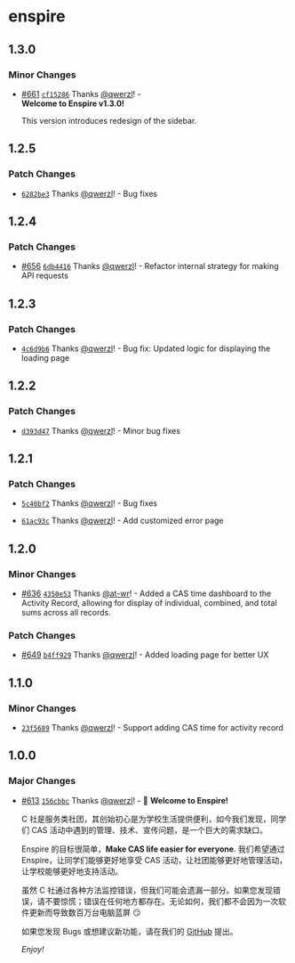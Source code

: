 # enspire

## 1.3.0

### Minor Changes

- [#661](https://github.com/Computerization/Enspire/pull/661) [`cf15286`](https://github.com/Computerization/Enspire/commit/cf15286f6ed93fabf5d68620e2cb79f1d0c619b5) Thanks [@qwerzl](https://github.com/qwerzl)! - <br />
  **Welcome to Enspire v1.3.0!**

  This version introduces redesign of the sidebar.

## 1.2.5

### Patch Changes

- [`6282be3`](https://github.com/Computerization/Enspire/commit/6282be350506d88a4188daf62dfe2f5240623992) Thanks [@qwerzl](https://github.com/qwerzl)! - Bug fixes

## 1.2.4

### Patch Changes

- [#656](https://github.com/Computerization/Enspire/pull/656) [`6db4416`](https://github.com/Computerization/Enspire/commit/6db4416a1c22a37b6a00bd188702fb49c028d6aa) Thanks [@qwerzl](https://github.com/qwerzl)! - Refactor internal strategy for making API requests

## 1.2.3

### Patch Changes

- [`4c6d9b6`](https://github.com/Computerization/Enspire/commit/4c6d9b623126b7e65adf7be94269e1fafba52d6f) Thanks [@qwerzl](https://github.com/qwerzl)! - Bug fix: Updated logic for displaying the loading page

## 1.2.2

### Patch Changes

- [`d393d47`](https://github.com/Computerization/Enspire/commit/d393d47ee573cca82163aaad3b7ea19550a9e23b) Thanks [@qwerzl](https://github.com/qwerzl)! - Minor bug fixes

## 1.2.1

### Patch Changes

- [`5c40bf2`](https://github.com/Computerization/Enspire/commit/5c40bf23883d39d5ec6b3d23a293c599f90c1324) Thanks [@qwerzl](https://github.com/qwerzl)! - Bug fixes

- [`61ac93c`](https://github.com/Computerization/Enspire/commit/61ac93c4a9b9aa5cabebda94efc1a9ef0346b659) Thanks [@qwerzl](https://github.com/qwerzl)! - Add customized error page

## 1.2.0

### Minor Changes

- [#636](https://github.com/Computerization/Enspire/pull/636) [`4350e53`](https://github.com/Computerization/Enspire/commit/4350e534ebd9afe1a253cdbc198eae7932d26e73) Thanks [@at-wr](https://github.com/at-wr)! - Added a CAS time dashboard to the Activity Record, allowing for display of individual, combined, and total sums across all records.

### Patch Changes

- [#649](https://github.com/Computerization/Enspire/pull/649) [`b4ff929`](https://github.com/Computerization/Enspire/commit/b4ff929c22ff21601581a76cedfe4fd4f62cc729) Thanks [@qwerzl](https://github.com/qwerzl)! - Added loading page for better UX

## 1.1.0

### Minor Changes

- [`23f5689`](https://github.com/Computerization/Enspire/commit/23f5689cbd6e815c8bd9c8834be89aacd970954c) Thanks [@qwerzl](https://github.com/qwerzl)! - Support adding CAS time for activity record

## 1.0.0

### Major Changes

- [#613](https://github.com/Computerization/Enspire/pull/613) [`156cbbc`](https://github.com/Computerization/Enspire/commit/156cbbc31872505ec23391a1511cbdabe5621a76) Thanks [@qwerzl](https://github.com/qwerzl)! - 👋 **Welcome to Enspire!**

  C 社是服务类社团，其创始初心是为学校生活提供便利，如今我们发现，同学们 CAS 活动中遇到的管理、技术、宣传问题，是一个巨大的需求缺口。

  Enspire 的目标很简单，**Make CAS life easier for everyone**. 我们希望通过 Enspire，让同学们能够更好地享受 CAS 活动，让社团能够更好地管理活动，让学校能够更好地支持活动。

  虽然 C 社通过各种方法监控错误，但我们可能会遗漏一部分。如果您发现错误，请不要惊慌；错误在任何地方都存在。无论如何，我们都不会因为一次软件更新而导致数百万台电脑蓝屏 😏

  如果您发现 Bugs 或想建议新功能，请在我们的 [GitHub](https://github.com/Computerization/Enspire/discussions/) 提出。

  _Enjoy!_
